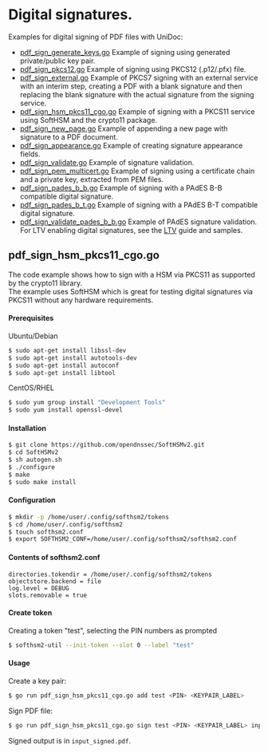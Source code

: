 # Digital signatures.

Examples for digital signing of PDF files with UniDoc:
- [pdf_sign_generate_keys.go](pdf_sign_generate_keys.go) Example of signing using generated private/public key pair.
- [pdf_sign_pkcs12.go](pdf_sign_pkcs12.go) Example of signing using PKCS12 (.p12/.pfx) file.
- [pdf_sign_external.go](pdf_sign_external.go) Example of PKCS7 signing with an external service with an interim step, creating a PDF with a blank signature and then replacing the blank signature with the actual signature from the signing service.
- [pdf_sign_hsm_pkcs11_cgo.go](pdf_sign_hsm_pkcs11_cgo.go) Example of signing with a PKCS11 service using SoftHSM and the crypto11 package.
- [pdf_sign_new_page.go](pdf_sign_new_page.go) Example of appending a new page with signature to a PDF document.
- [pdf_sign_appearance.go](pdf_sign_appearance.go) Example of creating signature appearance fields.
- [pdf_sign_validate.go](pdf_sign_validate.go) Example of signature validation.
- [pdf_sign_pem_multicert.go](pdf_sign_pem_multicert.go) Example of signing using a certificate chain and a private key, extracted from PEM files.
- [pdf_sign_pades_b_b.go](pdf_sign_pades_b_b.go) Example of signing with a PAdES B-B compatible digital signature.
- [pdf_sign_pades_b_t.go](pdf_sign_pades_b_t.go) Example of signing with a PAdES B-T compatible digital signature.
- [pdf_sign_validate_pades_b_b.go](pdf_sign_validate_pades_b_b.go) Example of PAdES signature validation.
For LTV enabling digital signatures, see the [LTV](ltv) guide and samples.

## pdf_sign_hsm_pkcs11_cgo.go

The code example shows how to sign with a HSM via PKCS11 as supported by the
crypto11 library.  
The example uses SoftHSM which is great for testing digital signatures via
PKCS11 without any hardware requirements.

#### Prerequisites

Ubuntu/Debian
```bash
$ sudo apt-get install libssl-dev
$ sudo apt-get install autotools-dev
$ sudo apt-get install autoconf
$ sudo apt-get install libtool
```

CentOS/RHEL
```bash
$ sudo yum group install "Development Tools"
$ sudo yum install openssl-devel
```

#### Installation

```bash
$ git clone https://github.com/opendnssec/SoftHSMv2.git
$ cd SoftHSMv2
$ sh autogen.sh
$ ./configure
$ make
$ sudo make install
```

#### Configuration

```bash
$ mkdir -p /home/user/.config/softhsm2/tokens
$ cd /home/user/.config/softhsm2
$ touch softhsm2.conf
$ export SOFTHSM2_CONF=/home/user/.config/softhsm2/softhsm2.conf
```

#### Contents of softhsm2.conf

```
directories.tokendir = /home/user/.config/softhsm2/tokens
objectstore.backend = file
log.level = DEBUG
slots.removable = true
```

#### Create token

Creating a token "test", selecting the PIN numbers as prompted

```bash
$ softhsm2-util --init-token --slot 0 --label "test"
```

#### Usage

Create a key pair:
```bash
$ go run pdf_sign_hsm_pkcs11_cgo.go add test <PIN> <KEYPAIR_LABEL>
```

Sign PDF file:
```bash
$ go run pdf_sign_hsm_pkcs11_cgo.go sign test <PIN> <KEYPAIR_LABEL> input.pdf input_signed.pdf
```

Signed output is in `input_signed.pdf`.
